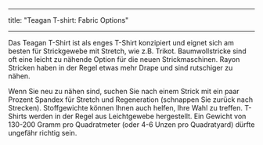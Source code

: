 - - -
title: "Teagan T-shirt: Fabric Options"
- - -

Das Teagan T-Shirt ist als enges T-Shirt konzipiert und eignet sich am besten für Strickgewebe mit Stretch, wie z.B. Trikot. Baumwollstricke sind oft eine leicht zu nähende Option für die neuen Strickmaschinen. Rayon Stricken haben in der Regel etwas mehr Drape und sind rutschiger zu nähen.

<Tip>
Wenn Sie neu zu nähen sind, suchen Sie nach einem Strick mit ein paar Prozent Spandex für Stretch und Regeneration (schnappen Sie zurück nach Strecken). Stoffgewichte können Ihnen auch helfen, Ihre Wahl zu treffen. T-Shirts werden in der Regel aus Leichtgewebe hergestellt. Ein Gewicht von 130-200 Gramm pro Quadratmeter (oder 4-6 Unzen pro Quadratyard) dürfte ungefähr richtig sein.
</Tip>

